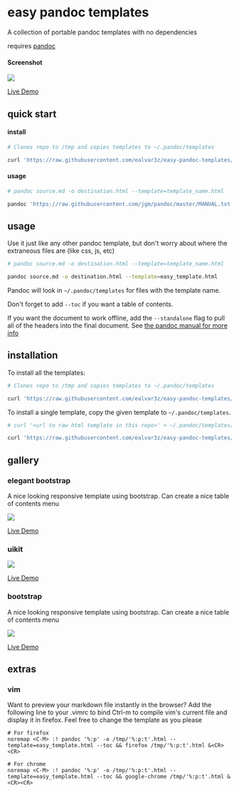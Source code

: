 # easy pandoc templates

A collection of portable pandoc templates with no dependencies

requires [pandoc](https://pandoc.org/installing.html)

#### Screenshot
![](https://raw.githubusercontent.com/ealvar3z/easy-pandoc-templates/master/samples/screenshots/elegant_bootstrap_menu.png)

[Live Demo](http://htmlpreview.github.io/?https://github.com/ealvar3z/easy-pandoc-templates/blob/master/samples/elegant_bootstrap_menu_sample.html)

## quick start

#### install

``` bash
# Clones repo to /tmp and copies templates to ~/.pandoc/templates

curl 'https://raw.githubusercontent.com/ealvar3z/easy-pandoc-templates/master/copy_templates.sh' | bash
```

#### usage

``` bash
# pandoc source.md -o destination.html --template=template_name.html

pandoc 'https://raw.githubusercontent.com/jgm/pandoc/master/MANUAL.txt' -f markdown -o sample.html --template=easy_template.html --toc
```

## usage

Use it just like any other pandoc template, but don't worry about where the extraneous files are (like css, js, etc)

``` bash
# pandoc source.md -o destination.html --template=template_name.html

pandoc source.md -o destination.html --template=easy_template.html
```

Pandoc will look in `~/.pandoc/templates` for files with the template name.

Don't forget to add `--toc` if you want a table of contents.

If you want the document to work offline, add the `--standalone` flag to pull all of the headers
into the final document. See [the pandoc manual for more info](https://pandoc.org/MANUAL.html)

## installation

To install all the templates:

``` bash
# Clones repo to /tmp and copies templates to ~/.pandoc/templates

curl 'https://raw.githubusercontent.com/ealvar3z/easy-pandoc-templates/master/remote_install.sh' | bash
```

To install a single template, copy the given template to `~/.pandoc/templates`.

``` bash
# curl '<url to raw html template in this repo>' > ~/.pandoc/templates/<template name>

curl 'https://raw.githubusercontent.com/ealvar3z/easy-pandoc-templates/master/html/easy_template.html' > ~/.pandoc/templates/easy_template.html
```

## gallery

### elegant bootstrap

A nice looking responsive template using bootstrap. Can create a nice table of contents menu

![](https://raw.githubusercontent.com/ealvar3z/easy-pandoc-templates/master/samples/screenshots/elegant_bootstrap_menu.png)

[Live Demo](http://htmlpreview.github.io/?https://github.com/ealvar3z/easy-pandoc-templates/blob/master/samples/elegant_bootstrap_menu_sample.html)


### uikit

![](https://raw.githubusercontent.com/ealvar3z/easy-pandoc-templates/master/samples/screenshots/uikit.png)

[Live Demo](http://htmlpreview.github.io/?https://github.com/ealvar3z/easy-pandoc-templates/blob/master/samples/uikit_sample.html)

### bootstrap

A nice looking responsive template using bootstrap. Can create a nice table of contents menu

![](https://raw.githubusercontent.com/ealvar3z/easy-pandoc-templates/master/samples/screenshots/bootstrap_menu.png)

[Live Demo](http://htmlpreview.github.io/?https://github.com/ealvar3z/easy-pandoc-templates/blob/master/samples/bootstrap_menu.html)

## extras

### vim

Want to preview your markdown file instantly in the browser? Add the following line to your .vimrc to bind Ctrl-m to compile vim's current file and display it in firefox.
Feel free to change the template as you please

``` vimscript
# For firefox
noremap <C-M> :! pandoc '%:p' -o /tmp/'%:p:t'.html --template=easy_template.html --toc && firefox /tmp/'%:p:t'.html &<CR><CR>

# For chrome
noremap <C-M> :! pandoc '%:p' -o /tmp/'%:p:t'.html --template=easy_template.html --toc && google-chrome /tmp/'%:p:t'.html &<CR><CR>
```
